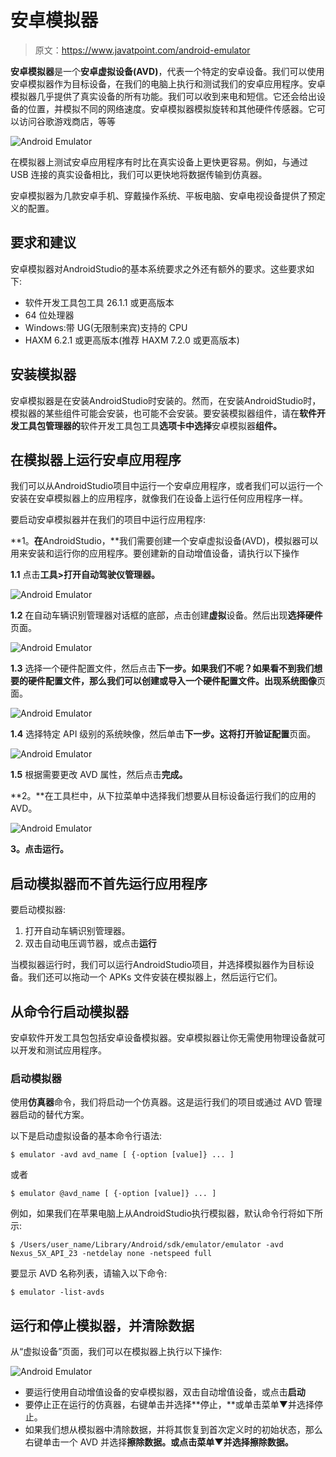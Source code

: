 # 安卓模拟器

> 原文：<https://www.javatpoint.com/android-emulator>

**安卓模拟器**是一个**安卓虚拟设备(AVD)**，代表一个特定的安卓设备。我们可以使用安卓模拟器作为目标设备，在我们的电脑上执行和测试我们的安卓应用程序。安卓模拟器几乎提供了真实设备的所有功能。我们可以收到来电和短信。它还会给出设备的位置，并模拟不同的网络速度。安卓模拟器模拟旋转和其他硬件传感器。它可以访问谷歌游戏商店，等等

![Android Emulator](img/035f64fc61af6f85986d225fcd857906.png)

在模拟器上测试安卓应用程序有时比在真实设备上更快更容易。例如，与通过 USB 连接的真实设备相比，我们可以更快地将数据传输到仿真器。

安卓模拟器为几款安卓手机、穿戴操作系统、平板电脑、安卓电视设备提供了预定义的配置。

## 要求和建议

安卓模拟器对AndroidStudio的基本系统要求之外还有额外的要求。这些要求如下:

*   软件开发工具包工具 26.1.1 或更高版本
*   64 位处理器
*   Windows:带 UG(无限制来宾)支持的 CPU
*   HAXM 6.2.1 或更高版本(推荐 HAXM 7.2.0 或更高版本)

## 安装模拟器

安卓模拟器是在安装AndroidStudio时安装的。然而，在安装AndroidStudio时，模拟器的某些组件可能会安装，也可能不会安装。要安装模拟器组件，请在**软件开发工具包管理器的**软件开发工具包工具**选项卡中选择**安卓模拟器**组件。**

## 在模拟器上运行安卓应用程序

我们可以从AndroidStudio项目中运行一个安卓应用程序，或者我们可以运行一个安装在安卓模拟器上的应用程序，就像我们在设备上运行任何应用程序一样。

要启动安卓模拟器并在我们的项目中运行应用程序:

**1。**在**AndroidStudio，**我们需要创建一个安卓虚拟设备(AVD)，模拟器可以用来安装和运行你的应用程序。要创建新的自动增值设备，请执行以下操作

**1.1** 点击**工具>打开自动驾驶仪管理器。**

![Android Emulator](img/818061620ef419d1cedda0c39e3fa5b3.png)

**1.2** 在自动车辆识别管理器对话框的底部，点击创建**虚拟**设备。然后出现**选择硬件**页面。

![Android Emulator](img/c0ac263025a086007997f17625727a74.png)

**1.3** 选择一个硬件配置文件，然后点击**下一步。**如果我们不呢？如果看不到我们想要的硬件配置文件，那么我们可以创建或导入一个硬件配置文件。出现**系统图像**页面。

![Android Emulator](img/36808d8f353ce4d4c294a7dab2b6069c.png)

**1.4** 选择特定 API 级别的系统映像，然后单击**下一步。**这将打开**验证配置**页面。

![Android Emulator](img/e28bf3005019e46ad3918f0dcaf2f3b3.png)

**1.5** 根据需要更改 AVD 属性，然后点击**完成。**

**2。**在工具栏中，从下拉菜单中选择我们想要从目标设备运行我们的应用的 AVD。

![Android Emulator](img/2cb866e32e089c4d0524b9a5be75f44c.png)

**3。**点击**运行。**

## 启动模拟器而不首先运行应用程序

要启动模拟器:

1.  打开自动车辆识别管理器。
2.  双击自动电压调节器，或点击**运行**

当模拟器运行时，我们可以运行AndroidStudio项目，并选择模拟器作为目标设备。我们还可以拖动一个 APKs 文件安装在模拟器上，然后运行它们。

## 从命令行启动模拟器

安卓软件开发工具包包括安卓设备模拟器。安卓模拟器让你无需使用物理设备就可以开发和测试应用程序。

### 启动模拟器

使用**仿真器**命令，我们将启动一个仿真器。这是运行我们的项目或通过 AVD 管理器启动的替代方案。

以下是启动虚拟设备的基本命令行语法:

```
$ emulator -avd avd_name [ {-option [value]} ... ]

```

或者

```
$ emulator @avd_name [ {-option [value]} ... ]

```

例如，如果我们在苹果电脑上从AndroidStudio执行模拟器，默认命令行将如下所示:

```
$ /Users/user_name/Library/Android/sdk/emulator/emulator -avd Nexus_5X_API_23 -netdelay none -netspeed full

```

要显示 AVD 名称列表，请输入以下命令:

```
$ emulator -list-avds

```

## 运行和停止模拟器，并清除数据

从“虚拟设备”页面，我们可以在模拟器上执行以下操作:

![Android Emulator](img/2ef622bfd04a1e0d94b1ffcc45197879.png)

*   要运行使用自动增值设备的安卓模拟器，双击自动增值设备，或点击**启动**
*   要停止正在运行的仿真器，右键单击并选择**停止，**或单击菜单▼并选择停止。
*   如果我们想从模拟器中清除数据，并将其恢复到首次定义时的初始状态，那么右键单击一个 AVD 并选择**擦除数据。**或点击菜单▼并选择**擦除数据。**